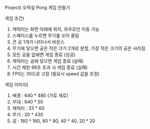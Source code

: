 Project) 오락실 Pong 게임 만들기

게임 조건)
1. 캐릭터는 화면 아래에 위치, 좌우로만 이동 가능
2. 스페이스를 누르면 무기를 쏘아 올림
3. 큰 공 1개가 나타나서 바운스
4. 무기에 닿으면 공은 작은 크기 2개로 분할, 가장 작은 크기의 공은 사라짐
5. 모든 공을 없애면 게임 종료 (성공)
6. 캐릭터는 공에 닿으면 게임 종료 (실패)
7. 시간 제한 99초 초과 시 게임 종료 (실패)
8. FPS는 30으로 고정 (필요시 speed 값을 조정)

게임 이미지)
1. 배경 : 640 * 480 (가로 세로)
2. 무대 : 640 * 50
3. 캐릭터 : 33 * 60
4. 무기 : 20 * 430
5. 공 : 160 * 160, 80 * 80, 40 * 40, 20 * 20